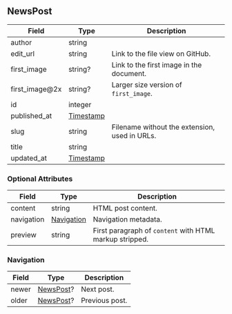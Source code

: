 ## NewsPost

Field          | Type                    | Description
-------------- | ----------------------- | -----------
author         | string                  | |
edit_url       | string                  | Link to the file view on GitHub.
first_image    | string?                 | Link to the first image in the document.
first_image@2x | string?                 | Larger size version of `first_image`.
id             | integer                 | |
published_at   | [Timestamp](#timestamp) | |
slug           | string                  | Filename without the extension, used in URLs.
title          | string                  | |
updated_at     | [Timestamp](#timestamp) | |

### Optional Attributes

Field      | Type                               | Description
-----------|------------------------------------|------------
content    | string                             | HTML post content.
navigation | [Navigation](#newspost-navigation) | Navigation metadata.
preview    | string                             | First paragraph of `content` with HTML markup stripped.

<div id="newspost-navigation" data-unique="newspost-navigation"></div>

### Navigation

Field | Type                   | Description
------|------------------------|------------
newer | [NewsPost](#newspost)? | Next post.
older | [NewsPost](#newspost)? | Previous post.
